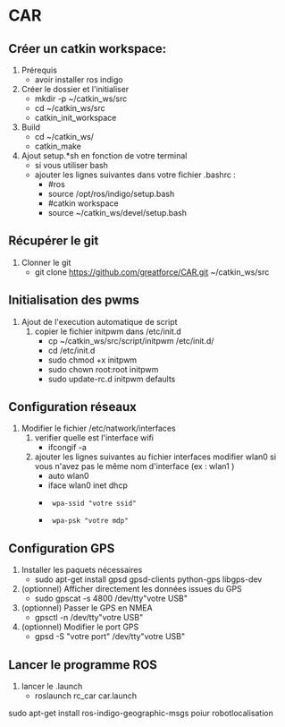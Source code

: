# CAR

## Créer un catkin workspace:
   1. Prérequis 
      * avoir installer ros indigo
   2. Créer le dossier et l'initialiser
      * mkdir -p ~/catkin_ws/src
      * cd ~/catkin_ws/src
      * catkin_init_workspace
   3. Build 
      * cd ~/catkin_ws/
      * catkin_make
   4. Ajout setup.*sh en fonction de votre terminal
      * si vous utiliser bash
      * ajouter les lignes suivantes dans votre fichier .bashrc : 
         * #ros
         * source /opt/ros/indigo/setup.bash
         * #catkin workspace
         * source ~/catkin_ws/devel/setup.bash
 
## Récupérer le git 
   1. Clonner le git
      * git clone https://github.com/greatforce/CAR.git ~/catkin_ws/src
 
## Initialisation des pwms
   1. Ajout de l'execution automatique de script 
      1. copier le fichier initpwm dans /etc/init.d
         * cp ~/catkin_ws/src/script/initpwm /etc/init.d/
         * cd /etc/init.d
         * sudo chmod +x initpwm
         * sudo chown root:root initpwm
         * sudo update-rc.d initpwm defaults
 
## Configuration réseaux
   1. Modifier le fichier /etc/natwork/interfaces
      1. verifier quelle est l'interface wifi
         * ifcongif -a
      2. ajouter les lignes suivantes au fichier interfaces modifier wlan0 si vous n'avez pas le même nom d'interface (ex : wlan1 )
         * auto wlan0
         * iface wlan0 inet dhcp
         *      wpa-ssid "votre ssid"
         *      wpa-psk "votre mdp"

## Configuration GPS
   1. Installer les paquets nécessaires
         * sudo apt-get install gpsd gpsd-clients python-gps libgps-dev
   2. (optionnel) Afficher directement les données issues du GPS
         * sudo gpscat -s 4800 /dev/tty"votre USB"
   3. (optionnel) Passer le GPS en NMEA
         * gpsctl -n /dev/tty"votre USB"
   4. (optionnel) Modifier le port GPS
         * gpsd -S "votre port" /dev/tty"votre USB"

## Lancer le programme ROS
   1. lancer le .launch
      * roslaunch rc_car car.launch
  



sudo apt-get install ros-indigo-geographic-msgs
poiur robotlocalisation
